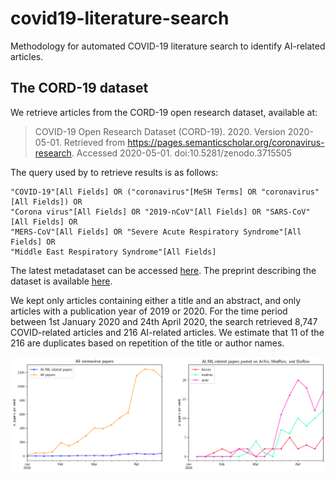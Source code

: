 # covid19-literature-search
Methodology for automated COVID-19 literature search to identify AI-related articles.


## The CORD-19 dataset

We retrieve articles from the CORD-19 open research dataset, available at: 

> COVID-19 Open Research Dataset (CORD-19). 2020. Version 2020-05-01. Retrieved from https://pages.semanticscholar.org/coronavirus-research. Accessed 2020-05-01. doi:10.5281/zenodo.3715505

The query used by to retrieve results is as follows:

    "COVID-19"[All Fields] OR ("coronavirus"[MeSH Terms] OR "coronavirus"[All Fields]) OR 
    "Corona virus"[All Fields] OR "2019-nCoV"[All Fields] OR "SARS-CoV"[All Fields] OR 
    "MERS-CoV"[All Fields] OR "Severe Acute Respiratory Syndrome"[All Fields] OR 
    "Middle East Respiratory Syndrome"[All Fields]
    
The latest metadataset can be accessed [here](https://ai2-semanticscholar-cord-19.s3-us-west-2.amazonaws.com/latest/metadata.csv). The preprint describing the dataset is available [here](https://www.semanticscholar.org/paper/CORD-19%3A-The-Covid-19-Open-Research-Dataset-Wang-Lo/bc411487f305e451d7485e53202ec241fcc97d3b).

We kept only articles containing either a title and an abstract, and only articles with a publication year of 2019 or 2020. For the time period between 1st January 2020 and 24th April 2020, the search retrieved 8,747 COVID-related articles and 216 AI-related articles. We estimate that 11 of the 216 are duplicates based on repetition of the title or author names.

![literature over time](automated_lit_review.png)

